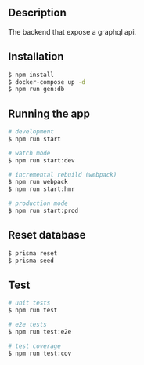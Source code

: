 
## Description

The backend that expose a graphql api.

## Installation

```bash
$ npm install
$ docker-compose up -d
$ npm run gen:db
```

## Running the app

```bash
# development
$ npm run start

# watch mode
$ npm run start:dev

# incremental rebuild (webpack)
$ npm run webpack
$ npm run start:hmr

# production mode
$ npm run start:prod
```

## Reset database

```bash
$ prisma reset
$ prisma seed
```

## Test

```bash
# unit tests
$ npm run test

# e2e tests
$ npm run test:e2e

# test coverage
$ npm run test:cov
```
